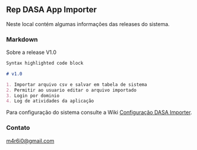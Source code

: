 ## Rep DASA App Importer

Neste local contém algumas informações das releases do sistema.

### Markdown

Sobre a release V1.0

```markdown
Syntax highlighted code block

# v1.0

1. Importar arquivo csv e salvar em tabela de sistema
2. Permitir ao usuario editar o arquivo importado
3. Login por dominio
4. Log de atividades da aplicação


```

Para configuração do sistema consulte a Wiki [Configuração DASA Importer](https://github.com/m4r6i0/DasaReleases/wiki/Configuração-de-banco-de-dados-e-log/).

### Contato

m4r6i0@gmail.com
